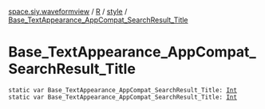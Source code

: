 [space.siy.waveformview](../../index.md) / [R](../index.md) / [style](index.md) / [Base_TextAppearance_AppCompat_SearchResult_Title](./-base_-text-appearance_-app-compat_-search-result_-title.md)

# Base_TextAppearance_AppCompat_SearchResult_Title

`static var Base_TextAppearance_AppCompat_SearchResult_Title: `[`Int`](https://kotlinlang.org/api/latest/jvm/stdlib/kotlin/-int/index.html)
`static var Base_TextAppearance_AppCompat_SearchResult_Title: `[`Int`](https://kotlinlang.org/api/latest/jvm/stdlib/kotlin/-int/index.html)